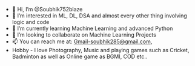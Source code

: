 - 👋 Hi, I’m @Soubhik752blaze
- 👀 I’m interested in ML, DL, DSA and almost every other thing involving logic and code 
- 🌱 I’m currently learning Machine Learning and advanced Python
- 💞️ I’m looking to collaborate on Machine Learning Projects
- 📫 You can reach me at: Gmail-soubhik285@gmail.com, 
- Hobby - I love Photography, Music and playing games such as Cricket, Badminton as well as Online game as BGMI, COD etc..

<!---
Soubhik752blaze/Soubhik752blaze is a ✨ special ✨ repository because its `README.md` (this file) appears on your GitHub profile.
You can click the Preview link to take a look at your changes.
--->
